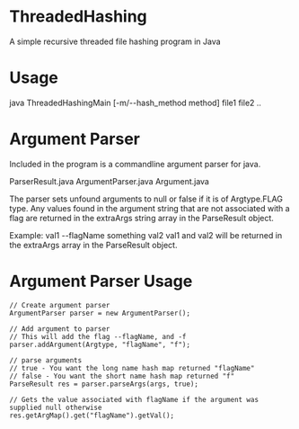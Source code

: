 # ThreadedHashing
A simple recursive threaded file hashing program in Java


# Usage
java ThreadedHashingMain [-m/--hash_method method] file1 file2 ..

# Argument Parser
Included in the program is a commandline argument parser for java.

ParserResult.java
ArgumentParser.java
Argument.java

The parser sets unfound arguments to null or false if it is of Argtype.FLAG type.
Any values found in the argument string that are not associated with a flag are 
returned in the extraArgs string array in the ParseResult object.

Example:
val1 --flagName something val2
val1 and val2 will be returned in the extraArgs array in the ParseResult object.

# Argument Parser Usage
```
// Create argument parser
ArgumentParser parser = new ArgumentParser();

// Add argument to parser
// This will add the flag --flagName, and -f 
parser.addArgument(Argtype, "flagName", "f");

// parse arguments
// true - You want the long name hash map returned "flagName"
// false - You want the short name hash map returned "f"
ParseResult res = parser.parseArgs(args, true);

// Gets the value associated with flagName if the argument was supplied null otherwise
res.getArgMap().get("flagName").getVal();
```
